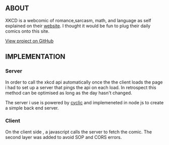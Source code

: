 ## ABOUT

XKCD is a webcomic of romance,sarcasm, math, and language as self explained on their [website](https://xkcd.com/ ).
I thought it would be fun to plug their daily comics onto this site.

[View project on GitHub](https://github.com/UtujeHortense/backXKCD/tree/main)
## IMPLEMENTATION
### Server 

In order to call the xkcd api automatically once the the client loads the page i had to set up a server that pings the api on each load. In retrospect this method can be optimised as long as the day hasn't changed.

The server i use is powered by [cyclic](https://www.cyclic.sh/) and implemeneted in node js to create a simple back end server.
### Client
On the client side , a javascript calls the server to fetch the comic. The second layer was added to avoid SOP and CORS errors.



									

